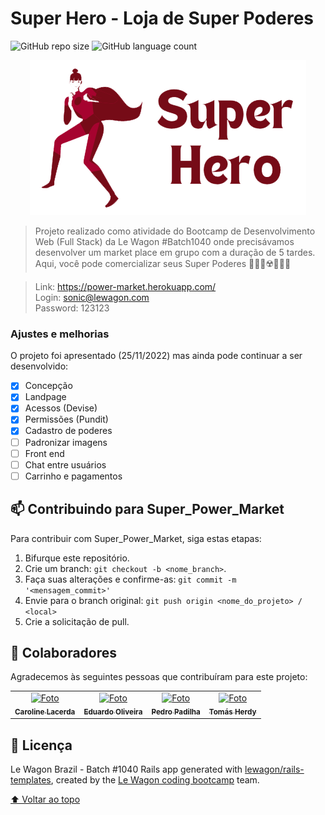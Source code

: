 # Super Hero - Loja de Super Poderes

![GitHub repo size](https://img.shields.io/github/repo-size/duduoliveeira/Super_Power_Market?style=for-the-badge)
![GitHub language count](https://img.shields.io/github/languages/count/duduoliveeira/Super_Power_Market?style=for-the-badge)

<div align="center">
<img src="https://raw.githubusercontent.com/duduoliveeira/Super_Power_Market/master/app/assets/images/superhero.png" alt="logo">
</div>

> Projeto realizado como atividade do Bootcamp de Desenvolvimento Web (Full Stack) da Le Wagon #Batch1040 onde precisávamos desenvolver um market place em grupo com a duração de 5 tardes.<br> Aqui, você pode comercializar seus Super Poderes 🐥🧙‍♂️☢️🦸🦹‍♀️

> Link: https://power-market.herokuapp.com/ <br>
> Login: sonic@lewagon.com<br>
> Password: 123123 <br>

### Ajustes e melhorias

O projeto foi apresentado (25/11/2022) mas ainda pode continuar a ser desenvolvido:

- [x] Concepção
- [x] Landpage
- [x] Acessos (Devise)
- [x] Permissões (Pundit)
- [x] Cadastro de poderes
- [ ] Padronizar imagens
- [ ] Front end
- [ ] Chat entre usuários
- [ ] Carrinho e pagamentos

## 📫 Contribuindo para Super_Power_Market

Para contribuir com Super_Power_Market, siga estas etapas:

1. Bifurque este repositório.
2. Crie um branch: `git checkout -b <nome_branch>`.
3. Faça suas alterações e confirme-as: `git commit -m '<mensagem_commit>'`
4. Envie para o branch original: `git push origin <nome_do_projeto> / <local>`
5. Crie a solicitação de pull.

## 🤝 Colaboradores

Agradecemos às seguintes pessoas que contribuíram para este projeto:

<table>
  <tr>
    <td align="center">
      <a href="https://github.com/lacerdacaroline">
        <img src="https://avatars.githubusercontent.com/u/105077308?v=4" width="100px;" alt="Foto"/><br>
        <sub>
          <b>Caroline Lacerda</b>
        </sub>
      </a>
    </td>
    <td align="center">
      <a href="https://github.com/duduoliveeira">
        <img src="https://avatars.githubusercontent.com/u/113635762?v=4" width="100px;" alt="Foto"/><br>
        <sub>
          <b>Eduardo Oliveira</b>
        </sub>
      </a>
    </td>
    <td align="center">
      <a href="https://github.com/pedrofonsecapadilha">
        <img src="https://avatars.githubusercontent.com/u/113715845?v=4" width="100px;" alt="Foto"/><br>
        <sub>
          <b>Pedro Padilha</b>
        </sub>
      </a>
    </td>
    <td align="center">
      <a href="https://github.com/tomasherdy">
        <img src="https://avatars.githubusercontent.com/u/115430550?v=4" width="100px;" alt="Foto"/><br>
        <sub>
          <b>Tomás Herdy</b>
        </sub>
      </a>
    </td>
  </tr>
</table>

## 📝 Licença

Le Wagon Brazil - Batch #1040
Rails app generated with [lewagon/rails-templates](https://github.com/lewagon/rails-templates), created by the [Le Wagon coding bootcamp](https://www.lewagon.com) team.

[⬆ Voltar ao topo](#nome-do-projeto)<br>
